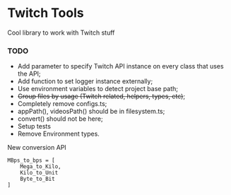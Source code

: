 # Twitch Tools

Cool library to work with Twitch stuff 

### TODO
 - Add parameter to specify Twitch API instance on every class that uses the API;
 - Add function to set logger instance externally;
 - Use environment variables to detect project base path;
 - ~~Group files by usage (Twitch related, helpers, types, etc)~~;
 - Completely remove configs.ts;
 - appPath(), videosPath() should be in filesystem.ts;
 - convert() should not be here;
 - Setup tests
 - Remove Environment types.
 
New conversion API
```
MBps_to_bps = [
    Mega_to_Kilo,
    Kilo_to_Unit
    Byte_to_Bit
]
```
